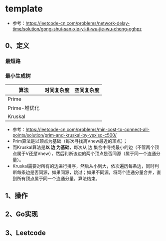 # template

- 参考：https://leetcode-cn.com/problems/network-delay-time/solution/gong-shui-san-xie-yi-ti-wu-jie-wu-chong-oghpz

## 0、定义

### 最短路



### 最小生成树

| 算法        | 时间复杂度 | 空间复杂度 |
|-----------|-------|-------|
| Prime     |       |       |
| Prime-堆优化 |       |       |
| Kruskal   |       |       |

- 参考：https://leetcode-cn.com/problems/min-cost-to-connect-all-points/solution/prim-and-kruskal-by-yexiso-c500/
- Prim算法是以顶点为基础（每次寻找离Vnew最近的顶点）；
- 而Kruskal算法是**以 边 为基础**，每次从 边 集合中寻找最小的边（不管两个顶点属于V还是Vnew），然后判断该边的两个顶点是否同源（属于同一个连通分量）。
- Kruskal需要对所有的边进行排序，然后从小到大，依次遍历每条边，同时判断每条边是否同源，如果同源，跳过；如果不同源，将两个连通分量合并，直到所有顶点属于同一个连通分量，算法结束。


## 1、操作

## 2、Go实现

## 3、Leetcode